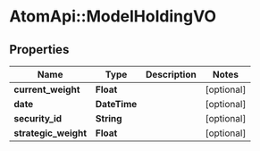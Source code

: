 # AtomApi::ModelHoldingVO

## Properties
Name | Type | Description | Notes
------------ | ------------- | ------------- | -------------
**current_weight** | **Float** |  | [optional] 
**date** | **DateTime** |  | [optional] 
**security_id** | **String** |  | [optional] 
**strategic_weight** | **Float** |  | [optional] 


